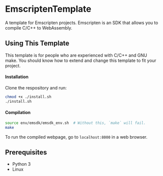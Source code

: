 # EmscriptenTemplate
 A template for Emscripten projects. Emscripten is an SDK that allows you to compile C/C++ to WebAssembly.
 
 ## Using This Template
 This template is for people who are experienced with C/C++ and GNU make. You should know how to extend and change this template to fit your project.
 
 #### Installation
 Clone the respository and run:
 
 ```bash
 chmod +x ./install.sh
 ./install.sh
 ```
 
 #### Compilation
 ```bash
 source env/emsdk/emsdk_env.sh  # Without this, `make` will fail.
 make
 ```
 
 To run the compiled webpage, go to `localhost:8000` in a web browser.
 
 ## Prerequisites 
 * Python 3
 * Linux
